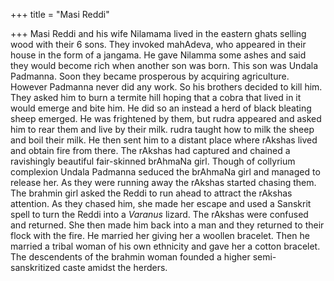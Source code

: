 +++
title = "Masi Reddi"

+++
Masi Reddi and his wife Nilamama lived in the eastern ghats selling wood
with their 6 sons. They invoked mahAdeva, who appeared in their house in
the form of a jangama. He gave Nilamma some ashes and said they would
become rich when another son was born. This son was Undala Padmanna.
Soon they became prosperous by acquiring agriculture. However Padmanna
never did any work. So his brothers decided to kill him. They asked him
to burn a termite hill hoping that a cobra that lived in it would emerge
and bite him. He did so an instead a herd of black bleating sheep
emerged. He was frightened by them, but rudra appeared and asked him to
rear them and live by their milk. rudra taught how to milk the sheep and
boil their milk. He then sent him to a distant place where rAkshas lived
and obtain fire from there. The rAkshas had captured and chained a
ravishingly beautiful fair-skinned brAhmaNa girl. Though of collyrium
complexion Undala Padmanna seduced the brAhmaNa girl and managed to
release her. As they were running away the rAkshas started chasing them.
The brahmin girl asked the Reddi to run ahead to attract the rAkshas
attention. As they chased him, she made her escape and used a Sanskrit
spell to turn the Reddi into a *Varanus* lizard. The rAkshas were
confused and returned. She then made him back into a man and they
returned to their flock with the fire. He married her giving her a
woollen bracelet. Then he married a tribal woman of his own ethnicity
and gave her a cotton bracelet. The descendents of the brahmin woman
founded a higher semi-sanskritized caste amidst the herders.

